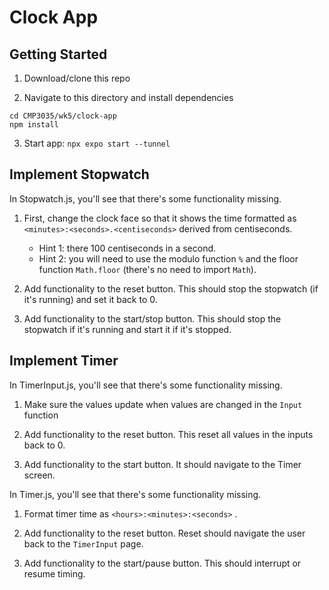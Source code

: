# Clock App

## Getting Started

1. Download/clone this repo

2. Navigate to this directory and install dependencies

```
cd CMP3035/wk5/clock-app
npm install
```

3. Start app: `npx expo start --tunnel`


## Implement Stopwatch
In Stopwatch.js, you'll see that there's some functionality missing.

1. First, change the clock face so that it shows the time formatted as `<minutes>:<seconds>.<centiseconds>` derived from centiseconds. 
    - Hint 1: there 100 centiseconds in a second.
    - Hint 2: you will need to use the modulo function `%` and the floor function `Math.floor` (there's no need to import `Math`).

2. Add functionality to the reset button. This should stop the stopwatch (if it's running) and set it back to 0.

3. Add functionality to the start/stop button. This should stop the stopwatch if it's running and start it if it's stopped.

## Implement Timer
In TimerInput.js, you'll see that there's some functionality missing.

1. Make sure the values update when values are changed in the `Input` function

2. Add functionality to the reset button. This reset all values in the inputs back to 0.

3. Add functionality to the start button. It should navigate to the Timer screen.

In Timer.js, you'll see that there's some functionality missing.

1. Format timer time as `<hours>:<minutes>:<seconds>` .

2. Add functionality to the reset button. Reset should navigate the user back to the `TimerInput` page.

3. Add functionality to the start/pause button. This should interrupt or resume timing.
